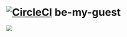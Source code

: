 # [![CircleCI](https://circleci.com/gh/project-badass/be-my-guest.svg?style=svg)](https://circleci.com/gh/project-badass/be-my-guest) be-my-guest

![](https://66.media.tumblr.com/33108fe42d847e52d182613b21d4d314/tumblr_mvq45uP5kv1sfjrdqo1_500.gif)
